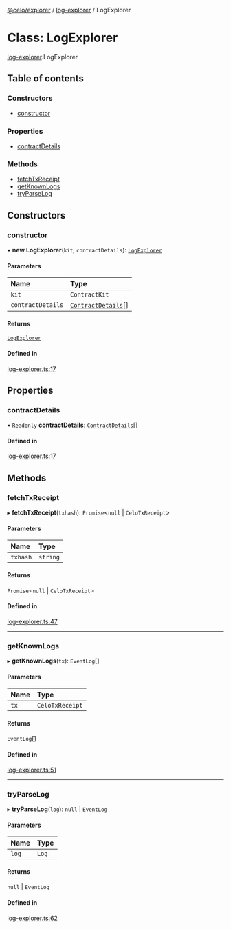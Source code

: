 [@celo/explorer](../README.md) / [log-explorer](../modules/log_explorer.md) / LogExplorer

# Class: LogExplorer

[log-explorer](../modules/log_explorer.md).LogExplorer

## Table of contents

### Constructors

- [constructor](log_explorer.LogExplorer.md#constructor)

### Properties

- [contractDetails](log_explorer.LogExplorer.md#contractdetails)

### Methods

- [fetchTxReceipt](log_explorer.LogExplorer.md#fetchtxreceipt)
- [getKnownLogs](log_explorer.LogExplorer.md#getknownlogs)
- [tryParseLog](log_explorer.LogExplorer.md#tryparselog)

## Constructors

### constructor

• **new LogExplorer**(`kit`, `contractDetails`): [`LogExplorer`](log_explorer.LogExplorer.md)

#### Parameters

| Name | Type |
| :------ | :------ |
| `kit` | `ContractKit` |
| `contractDetails` | [`ContractDetails`](../interfaces/base.ContractDetails.md)[] |

#### Returns

[`LogExplorer`](log_explorer.LogExplorer.md)

#### Defined in

[log-explorer.ts:17](https://github.com/celo-org/developer-tooling/blob/master/packages/sdk/explorer/src/log-explorer.ts#L17)

## Properties

### contractDetails

• `Readonly` **contractDetails**: [`ContractDetails`](../interfaces/base.ContractDetails.md)[]

#### Defined in

[log-explorer.ts:17](https://github.com/celo-org/developer-tooling/blob/master/packages/sdk/explorer/src/log-explorer.ts#L17)

## Methods

### fetchTxReceipt

▸ **fetchTxReceipt**(`txhash`): `Promise`\<``null`` \| `CeloTxReceipt`\>

#### Parameters

| Name | Type |
| :------ | :------ |
| `txhash` | `string` |

#### Returns

`Promise`\<``null`` \| `CeloTxReceipt`\>

#### Defined in

[log-explorer.ts:47](https://github.com/celo-org/developer-tooling/blob/master/packages/sdk/explorer/src/log-explorer.ts#L47)

___

### getKnownLogs

▸ **getKnownLogs**(`tx`): `EventLog`[]

#### Parameters

| Name | Type |
| :------ | :------ |
| `tx` | `CeloTxReceipt` |

#### Returns

`EventLog`[]

#### Defined in

[log-explorer.ts:51](https://github.com/celo-org/developer-tooling/blob/master/packages/sdk/explorer/src/log-explorer.ts#L51)

___

### tryParseLog

▸ **tryParseLog**(`log`): ``null`` \| `EventLog`

#### Parameters

| Name | Type |
| :------ | :------ |
| `log` | `Log` |

#### Returns

``null`` \| `EventLog`

#### Defined in

[log-explorer.ts:62](https://github.com/celo-org/developer-tooling/blob/master/packages/sdk/explorer/src/log-explorer.ts#L62)
